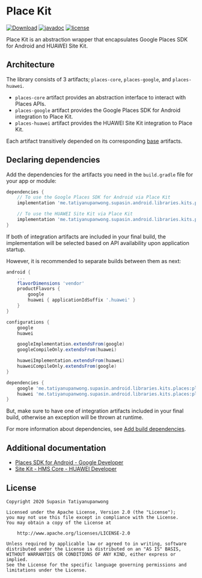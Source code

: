 # Place Kit

[![Download](https://api.bintray.com/packages/supasintatiyanupanwong/android.libraries.kits.places/places-core/images/download.svg)](https://bintray.com/supasintatiyanupanwong/android.libraries.kits.places/places-core/_latestVersion)
[![javadoc](https://javadoc.io/badge2/me.tatiyanupanwong.supasin.android.libraries.kits.places/places-core/javadoc.svg)](https://javadoc.io/doc/me.tatiyanupanwong.supasin.android.libraries.kits.places/places-core)
[![license](https://img.shields.io/github/license/SupasinTatiyanupanwong/place-kit-android.svg)](https://www.apache.org/licenses/LICENSE-2.0)

Place Kit is an abstraction wrapper that encapsulates Google Places SDK for Android and HUAWEI Site Kit.

## Architecture

The library consists of 3 artifacts; `places-core`, `places-google`, and `places-huawei`.

* `places-core` artifact provides an abstraction interface to interact with Places APIs.
* `places-google` artifact provides the Google Places SDK for Android integration to Place Kit.
* `places-huawei` artifact provides the HUAWEI Site Kit integration to Place Kit.

Each artifact transitively depended on its corresponding [base](https://github.com/SupasinTatiyanupanwong/android-kits-base) artifacts.

## Declaring dependencies

Add the dependencies for the artifacts you need in the `build.gradle` file for your app or module:

```groovy
dependencies {
    // To use the Google Places SDK for Android via Place Kit
    implementation 'me.tatiyanupanwong.supasin.android.libraries.kits.places:places-google:1.0.0'

    // To use the HUAWEI Site Kit via Place Kit
    implementation 'me.tatiyanupanwong.supasin.android.libraries.kits.places:places-huawei:1.0.0'
}
```

If both of integration artifacts are included in your final build, the implementation will be selected based on API availability upon application startup.

However, it is recommended to separate builds between them as next:

```groovy
android {
    ...
    flavorDimensions 'vendor'
    productFlavors {
        google
        huawei { applicationIdSuffix '.huawei' }
    }
}

configurations {
    google
    huawei

    googleImplementation.extendsFrom(google)
    googleCompileOnly.extendsFrom(huawei)

    huaweiImplementation.extendsFrom(huawei)
    huaweiCompileOnly.extendsFrom(google)
}

dependencies {
    google 'me.tatiyanupanwong.supasin.android.libraries.kits.places:places-google:1.0.0'
    huawei 'me.tatiyanupanwong.supasin.android.libraries.kits.places:places-huawei:1.0.0'
}
```

But, make sure to have one of integration artifacts included in your final build, otherwise an exception will be thrown at runtime.

For more information about dependencies, see [Add build dependencies](https://developer.android.com/studio/build/dependencies).

## Additional documentation

* [Places SDK for Android - Google Developer](https://developers.google.com/places/android-sdk/overview)
* [Site Kit - HMS Core - HUAWEI Developer](https://developer.huawei.com/consumer/en/hms/huawei-sitekit/)

## License

```
Copyright 2020 Supasin Tatiyanupanwong

Licensed under the Apache License, Version 2.0 (the "License");
you may not use this file except in compliance with the License.
You may obtain a copy of the License at

    http://www.apache.org/licenses/LICENSE-2.0

Unless required by applicable law or agreed to in writing, software
distributed under the License is distributed on an "AS IS" BASIS,
WITHOUT WARRANTIES OR CONDITIONS OF ANY KIND, either express or implied.
See the License for the specific language governing permissions and
limitations under the License.
```
